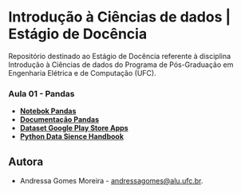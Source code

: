 # Introdução à Ciências de dados | Estágio de Docência

Repositório destinado ao Estágio de Docência referente à disciplina Introdução à Ciências de dados do Programa de Pós-Graduação em Engenharia Elétrica e de Computação (UFC).

### Aula 01 - Pandas
- **[Notebok Pandas](https://github.com/andressagomes26/ciencias_dados_estagio-docencia/blob/main/Aula%2001%20-%20Pandas/Manipula%C3%A7%C3%A3o_de_Dados_Pandas.ipynb)**
- **[Documentação Pandas](https://pandas.pydata.org/)**
- **[Dataset Google Play Store Apps](https://www.kaggle.com/datasets/lava18/google-play-store-apps)**
- **[Python Data Sience Handbook](http://ww12.allitebooks.org/)**

## Autora
- Andressa Gomes Moreira - andressagomes@alu.ufc.br.
